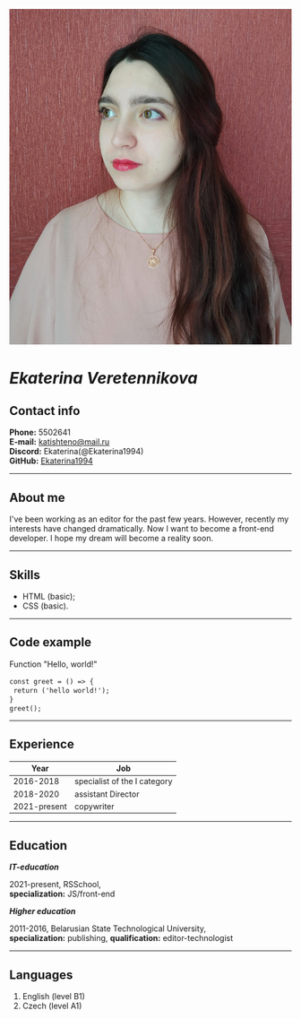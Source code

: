 ![myPhoto](/img/myPhoto.jpg "My photo")

# *Ekaterina Veretennikova* 

## Contact info

**Phone:** 5502641  
**E-mail:** katishteno@mail.ru  
**Discord:** Ekaterina(@Ekaterina1994)  
**GitHub:** [Ekaterina1994](https://github.com/Ekaterina1994)

---

## About me

I've been working as an editor for the past few years. However, recently my interests have changed dramatically. Now I want to become a front-end developer. I hope my dream will become a reality soon. 

---

## Skills

* HTML (basic);
* CSS (basic).
---

## Code example

Function "Hello, world!"

```
const greet = () => {
 return ('hello world!');
}
greet();
```

---

## Experience

**Year** | **Job**
---------|--------
2016-2018| specialist of the I category
2018-2020| assistant Director
2021-present| copywriter

---

## Education

**_IT-education_**

2021-present, RSSchool,  
**specialization:** JS/front-end

**_Higher education_**

2011-2016, Belarusian State Technological University,  
**specialization:** publishing, **qualification:** editor-technologist

---

## Languages

1. English (level B1)
2. Czech (level A1)